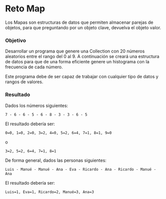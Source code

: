 # Reto Map

Los Mapas son estructuras de datos que permiten almacenar parejas de objetos, para que preguntando por un objeto clave, devuelva el objeto valor.

### Objetivo
Desarrollar un programa que genere una Collection con 20 números aleatorios entre el rango del 0 al 9. A continuación se creará una estructura de datos para que de una forma eficiente genere un histograma con la frecuencia de cada número.

Este programa debe de ser capaz de trabajar con cualquier tipo de datos y rangos de valores.

### Resultado

Dados los números siguientes:
```
7 - 6 - 6 - 5 - 6 - 8 - 3 - 3 - 6 - 5
```
El resultado debería ser:
```
0=0, 1=0, 2=0, 3=2, 4=0, 5=2, 6=4, 7=1, 8=1, 9=0
```
o
```
3=2, 5=2, 6=4, 7=1, 8=1
```

De forma general, dados las personas siguientes:
```
Luis - Manué - Manué - Ana - Eva - Ricardo - Ana - Ricardo - Manué - Ana
```
El resultado debería ser:
```
Luis=1, Eva=1, Ricardo=2, Manué=3, Ana=3
```

